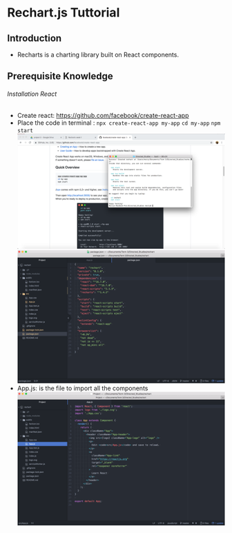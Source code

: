 
# Rechart.js Tuttorial
## Introduction
- Recharts is a charting library built on React components. 

## Prerequisite Knowledge
###### Installation React
- Create react: https://github.com/facebook/create-react-app
- Place the code in terminal : `npx create-react-app my-app`
`cd my-app` 
`npm start`
![Install react app](../images/install_react_app.png)
![Reachart folder](../images/packagejs.png)
- App.js: is the file to import all the components
![App.js](../images/app_original.png)
